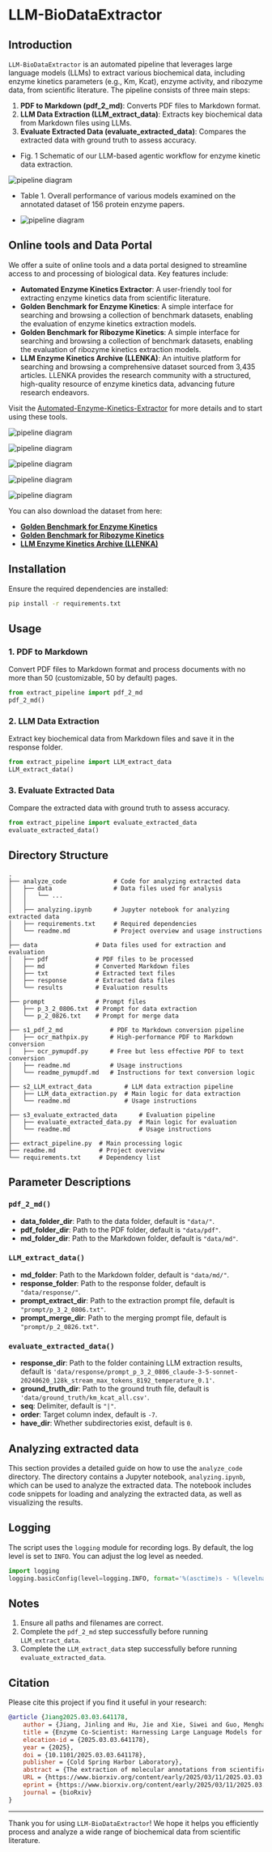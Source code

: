 # LLM-BioDataExtractor

## Introduction

`LLM-BioDataExtractor` is an automated pipeline that leverages large language models (LLMs) to extract various biochemical data, including enzyme kinetics parameters (e.g., Km, Kcat), enzyme activity, and ribozyme data, from scientific literature. The pipeline consists of three main steps:

1. **PDF to Markdown (pdf_2_md)**: Converts PDF files to Markdown format.
2. **LLM Data Extraction (LLM_extract_data)**: Extracts key biochemical data from Markdown files using LLMs.
3. **Evaluate Extracted Data (evaluate_extracted_data)**: Compares the extracted data with ground truth to assess accuracy.

- Fig. 1 Schematic of our LLM-based agentic workflow for enzyme kinetic data extraction.


![pipeline diagram](figures/img_5.png)

- Table 1. Overall performance of various models examined on the annotated dataset of 156 protein enzyme papers. 


- ![pipeline diagram](figures/img_6.png)

## Online tools and Data Portal

We offer a suite of online tools and a data portal designed to streamline access to and processing of biological data. Key features include:

- **Automated Enzyme Kinetics Extractor**: A user-friendly tool for extracting enzyme kinetics data from scientific literature.
- **Golden Benchmark for Enzyme Kinetics**: A simple interface for searching and browsing a collection of benchmark datasets, enabling the evaluation of enzyme kinetics extraction models.
- **Golden Benchmark for Ribozyme Kinetics**: A simple interface for searching and browsing a collection of benchmark datasets, enabling the evaluation of ribozyme kinetics extraction models.
- **LLM Enzyme Kinetics Archive (LLENKA)**: An intuitive platform for searching and browsing a comprehensive dataset sourced from 3,435 articles. LLENKA provides the research community with a structured, high-quality resource of enzyme kinetics data, advancing future research endeavors.

Visit the [Automated-Enzyme-Kinetics-Extractor](https://huggingface.co/spaces/jackkuo/Automated-Enzyme-Kinetics-Extractor) for more details and to start using these tools.


![pipeline diagram](figures/img.png)


![pipeline diagram](figures/img_1.png)

![pipeline diagram](figures/img_2.png)

![pipeline diagram](figures/img_3.png)

![pipeline diagram](figures/img_4.png)


You can also download the dataset from here:
- **[Golden Benchmark for Enzyme Kinetics](https://huggingface.co/datasets/jackkuo/LLM-Enzyme-Kinetics-Golden-Benchmark)**
- **[Golden Benchmark for Ribozyme Kinetics](https://huggingface.co/datasets/jackkuo/LLM-Ribozyme-Kinetics-Golden-Benchmark)**
- **[LLM Enzyme Kinetics Archive (LLENKA)](https://huggingface.co/datasets/jackkuo/LLM-Enzyme-Kinetics-Archive-LLENKA)**

## Installation

Ensure the required dependencies are installed:



```bash
pip install -r requirements.txt
```

## Usage

### 1. PDF to Markdown

Convert PDF files to Markdown format and process documents with no more than 50 (customizable, 50 by default) pages.
```python
from extract_pipeline import pdf_2_md
pdf_2_md()
```

### 2. LLM Data Extraction

Extract key biochemical data from Markdown files and save it in the response folder.



```python
from extract_pipeline import LLM_extract_data
LLM_extract_data()
```

### 3. Evaluate Extracted Data

Compare the extracted data with ground truth to assess accuracy.

```python
from extract_pipeline import evaluate_extracted_data
evaluate_extracted_data()
```

## Directory Structure
```
.
├── analyze_code             # Code for analyzing extracted data
│   ├── data                 # Data files used for analysis
│   │   └── ...  
│   │
│   ├── analyzing.ipynb      # Jupyter notebook for analyzing extracted data
│   ├── requirements.txt     # Required dependencies
│   └── readme.md            # Project overview and usage instructions
│
├── data                # Data files used for extraction and evaluation
│   ├── pdf             # PDF files to be processed
│   ├── md              # Converted Markdown files
│   ├── txt             # Extracted text files
│   ├── response        # Extracted data files
│   └── results         # Evaluation results
│
├── prompt              # Prompt files
│   ├── p_3_2_0806.txt  # Prompt for data extraction
│   └── p_2_0826.txt    # Prompt for merge data
│
├── s1_pdf_2_md             # PDF to Markdown conversion pipeline
│   ├── ocr_mathpix.py      # High-performance PDF to Markdown conversion
│   ├── ocr_pymupdf.py      # Free but less effective PDF to text conversion
│   ├── readme.md           # Usage instructions
│   └── readme_pymupdf.md   # Instructions for text conversion logic
│
├── s2_LLM_extract_data         # LLM data extraction pipeline
│   ├── LLM_data_extraction.py  # Main logic for data extraction
│   └── readme.md               # Usage instructions
│
├── s3_evaluate_extracted_data      # Evaluation pipeline
│   ├── evaluate_extracted_data.py  # Main logic for evaluation
│   └── readme.md                   # Usage instructions
│
├── extract_pipeline.py  # Main processing logic
├── readme.md            # Project overview
└── requirements.txt     # Dependency list
```

## Parameter Descriptions

### `pdf_2_md()`

- **data_folder_dir**: Path to the data folder, default is `"data/"`.
- **pdf_folder_dir**: Path to the PDF folder, default is `"data/pdf"`.
- **md_folder_dir**: Path to the Markdown folder, default is `"data/md"`.

### `LLM_extract_data()`

- **md_folder**: Path to the Markdown folder, default is `"data/md/"`.
- **response_folder**: Path to the response folder, default is `"data/response/"`.
- **prompt_extract_dir**: Path to the extraction prompt file, default is `"prompt/p_3_2_0806.txt"`.
- **prompt_merge_dir**: Path to the merging prompt file, default is `"prompt/p_2_0826.txt"`.

### `evaluate_extracted_data()`

- **response_dir**: Path to the folder containing LLM extraction results, default is `'data/response/prompt_p_3_2_0806_claude-3-5-sonnet-20240620_128k_stream_max_tokens_8192_temperature_0.1'`.
- **ground_truth_dir**: Path to the ground truth file, default is `'data/ground_truth/km_kcat_all.csv'`.
- **seq**: Delimiter, default is `"|"`.
- **order**: Target column index, default is `-7`.
- **have_dir**: Whether subdirectories exist, default is `0`.

## Analyzing extracted data 

This section provides a detailed guide on how to use the `analyze_code` directory. The directory contains a Jupyter notebook, `analyzing.ipynb`, which can be used to analyze the extracted data. The notebook includes code snippets for loading and analyzing the extracted data, as well as visualizing the results.


## Logging

The script uses the `logging` module for recording logs. By default, the log level is set to `INFO`. You can adjust the log level as needed.

```python
import logging
logging.basicConfig(level=logging.INFO, format='%(asctime)s - %(levelname)s - %(message)s')
```
## Notes

1. Ensure all paths and filenames are correct.
2. Complete the `pdf_2_md` step successfully before running `LLM_extract_data`.
3. Complete the `LLM_extract_data` step successfully before running `evaluate_extracted_data`.



## Citation
Please cite this project if you find it useful in your research:
```bibtex
@article {Jiang2025.03.03.641178,
	author = {Jiang, Jinling and Hu, Jie and Xie, Siwei and Guo, Menghao and Dong, Yuhang and Fu, Shuai and Jiang, Xianyue and Yue, Zhenlei and Shi, Junchao and Zhang, Xiaoyu and Song, Minghui and Chen, Guangyong and Lu, Hua and Wu, Xindong and Guo, Pei and Han, Da and Sun, Zeyi and Qiu, Jiezhong},
	title = {Enzyme Co-Scientist: Harnessing Large Language Models for Enzyme Kinetic Data Extraction from Literature},
	elocation-id = {2025.03.03.641178},
	year = {2025},
	doi = {10.1101/2025.03.03.641178},
	publisher = {Cold Spring Harbor Laboratory},
	abstract = {The extraction of molecular annotations from scientific literature is critical for advancing data-driven research. However, traditional methods, which primarily rely on human curation, are labor-intensive and error-prone. Here, we present an LLM-based agentic workflow that enables automatic and efficient data extraction from literature with high accuracy. As a demonstration, our workflow successfully delivers a dataset containing over 91,000 enzyme kinetics entries from around 3,500 papers. It achieves an average F1 score above 0.9 on expert-annotated subsets of protein enzymes and can be extended to the ribozyme domain in fewer than 3 days at less than $90. This method opens up new avenues for accelerating the pace of scientific research.Competing Interest StatementThe authors have declared no competing interest.},
	URL = {https://www.biorxiv.org/content/early/2025/03/11/2025.03.03.641178},
	eprint = {https://www.biorxiv.org/content/early/2025/03/11/2025.03.03.641178.full.pdf},
	journal = {bioRxiv}
}

```
---

Thank you for using `LLM-BioDataExtractor`! We hope it helps you efficiently process and analyze a wide range of biochemical data from scientific literature.
